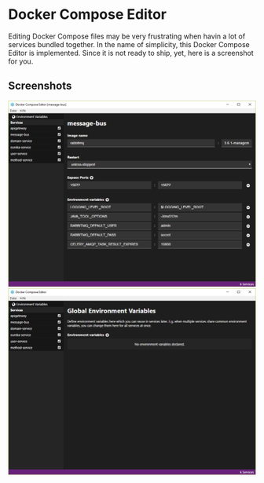 # Docker Compose Editor

Editing Docker Compose files may be very frustrating when havin a lot of services bundled together.
In the name of simplicity, this Docker Compose Editor is implemented.
Since it is not ready to ship, yet, here is a screenshot for you.

## Screenshots
![View of a single service](./doc/screenshot_service.png)
![View of global variables](./doc/screenshot_env.png)